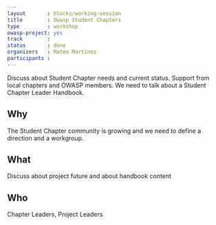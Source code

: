 ```yaml
---
layout       : blocks/working-session
title        : Owasp Student Chapters
type         : workshop
owasp-project: yes
track        :
status       : done
organizers   : Mateo Martinez
participants :
---
```


Discuss about Student Chapter needs and current status. Support from local chapters and OWASP members. We need to talk about a Student Chapter Leader Handbook.

## Why

The Student Chapter community is growing and we need to define a direction and a workgroup.

## What

Discuss about project future and about handbook content

## Who

Chapter Leaders, Project Leaders
